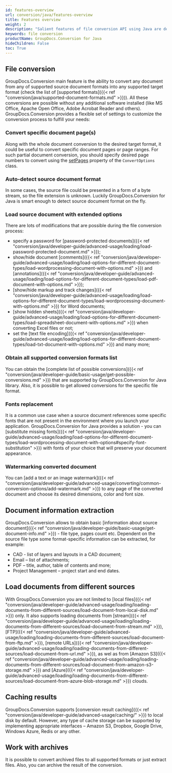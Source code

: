 ```yaml
---
id: features-overview
url: conversion/java/features-overview
title: Features overview
weight: 2
description: "Salient features of file conversion API using Java are described in this article"
keywords: file conversion
productName: GroupDocs.Conversion for Java
hideChildren: False
toc: True
---
```

## File conversion

GroupDocs.Conversion main feature is the ability to convert any document from any of supported source document formats into any supported target format (check the list of  [supported formats]({{< ref "conversion/java/supported-document-formats.md" >}})). All these conversions are possible without any additional software installed (like MS Office, Apache Open Office, Adobe Acrobat Reader and others).
GroupDocs.Conversion provides a flexible set of settings to customize the conversion process to fulfill your needs:

### Convert specific document page(s)

Along with the whole document conversion to the desired target format, it could be useful to convert specific document pages or page ranges. For such partial document conversion, you should specify desired page numbers to convert using the [setPages](https://reference.groupdocs.com/java/conversion/com.groupdocs.conversion.options.convert/ConvertOptions#setPages%28java.util.List%29) property of the `ConvertOptions` class.

### Auto-detect source document format

In some cases, the source file could be presented in a form of a byte stream, so the file extension is unknown.
Luckily GroupDocs.Conversion for Java is smart enough to detect source document format on the fly.

### Load source document with extended options

There are lots of modifications that are possible during the file conversion process:

- specify a password for [password-protected documents]({{< ref "conversion/java/developer-guide/advanced-usage/loading/load-password-protected-document.md" >}});
- show/hide document [comments]({{< ref "conversion/java/developer-guide/advanced-usage/loading/load-options-for-different-document-types/load-wordprocessing-document-with-options.md" >}}) and [annotations]({{< ref "conversion/java/developer-guide/advanced-usage/loading/load-options-for-different-document-types/load-pdf-document-with-options.md" >}});
- [show/hide markup and track changes]({{< ref "conversion/java/developer-guide/advanced-usage/loading/load-options-for-different-document-types/load-wordprocessing-document-with-options.md" >}}) for Word documents;
- [show hidden sheets]({{< ref "conversion/java/developer-guide/advanced-usage/loading/load-options-for-different-document-types/load-spreadsheet-document-with-options.md" >}}) when converting Excel files or not;
- set the [text file encoding]({{< ref "conversion/java/developer-guide/advanced-usage/loading/load-options-for-different-document-types/load-txt-document-with-options.md" >}}) and many more;

### Obtain all supported conversion formats list

You can obtain the [complete list of possible conversions]({{< ref "conversion/java/developer-guide/basic-usage/get-possible-conversions.md" >}}) that are supported by GroupDocs.Conversion for Java library. Also, it is possible to get allowed conversions for the specific file format.

### Fonts replacement

It is a common use case when a source document references some specific fonts that are not present in the environment where you launch your application. GroupDocs.Conversion for Java provides a solution - you can [substitute missing fonts]({{< ref "conversion/java/developer-guide/advanced-usage/loading/load-options-for-different-document-types/load-wordprocessing-document-with-options#specify-font-substitution" >}}) with fonts of your choice that will preserve your document appearance.

### Watermarking converted document

You can [add a text or an image watermark]({{< ref "conversion/java/developer-guide/advanced-usage/converting/common-conversion-options/add-watermark.md" >}}) to any page of the converted document and choose its desired dimensions, color and font size.

## Document information extraction

GroupDocs.Conversion allows to obtain basic [information about source document]({{< ref "conversion/java/developer-guide/basic-usage/get-document-info.md" >}}) - file type, pages count etc. Dependent on the source file type some format-specific information can be extracted, for example:

- CAD - list of layers and layouts in a CAD document;
- Email – list of attachments;
- PDF – title, author, table of contents and more;
- Project Management – project start and end dates.

## Load documents from different sources

With GroupDocs.Conversion you are not limited to [local files]({{< ref "conversion/java/developer-guide/advanced-usage/loading/loading-documents-from-different-sources/load-document-from-local-disk.md" >}}) only. It also supports loading documents from [stream]({{< ref "conversion/java/developer-guide/advanced-usage/loading/loading-documents-from-different-sources/load-document-from-stream.md" >}}), [FTP]({{< ref "conversion/java/developer-guide/advanced-usage/loading/loading-documents-from-different-sources/load-document-from-ftp.md" >}}), [remote URLs]({{< ref "conversion/java/developer-guide/advanced-usage/loading/loading-documents-from-different-sources/load-document-from-url.md" >}}), as wel as from [Amazon S3]({{< ref "conversion/java/developer-guide/advanced-usage/loading/loading-documents-from-different-sources/load-document-from-amazon-s3-storage.md" >}}) and [Azure]({{< ref "conversion/java/developer-guide/advanced-usage/loading/loading-documents-from-different-sources/load-document-from-azure-blob-storage.md" >}}) clouds.

## Caching results

GroupDocs.Conversion supports [conversion result caching]({{< ref "conversion/java/developer-guide/advanced-usage/caching/" >}}) to local disk by default. However, any type of cache storage can be supported by implementing appropriate interfaces – Amazon S3, Dropbox, Google Drive, Windows Azure, Redis or any other.

## Work with archives
It is possible to convert archived files to all supported formats or just extract files. Also, you can archive the result of the conversion.